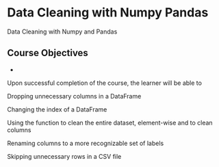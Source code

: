 # Data Cleaning with Numpy Pandas
 Data Cleaning with Numpy and Pandas


## Course Objectives
-
 Upon successful completion of the course, the learner will be able to 
 
 Dropping unnecessary columns in a DataFrame
 
 Changing the index of a DataFrame
 
 Using the function to clean the entire dataset, element-wise and to clean columns
 
 Renaming columns to a more recognizable set of labels
 
 Skipping unnecessary rows in a CSV file
